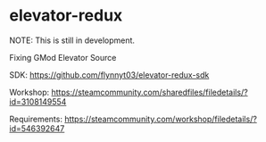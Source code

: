 # elevator-redux
NOTE:
This is still in development.


Fixing GMod Elevator Source

SDK:
https://github.com/flynnyt03/elevator-redux-sdk

Workshop:
https://steamcommunity.com/sharedfiles/filedetails/?id=3108149554

Requirements:
https://steamcommunity.com/workshop/filedetails/?id=546392647
